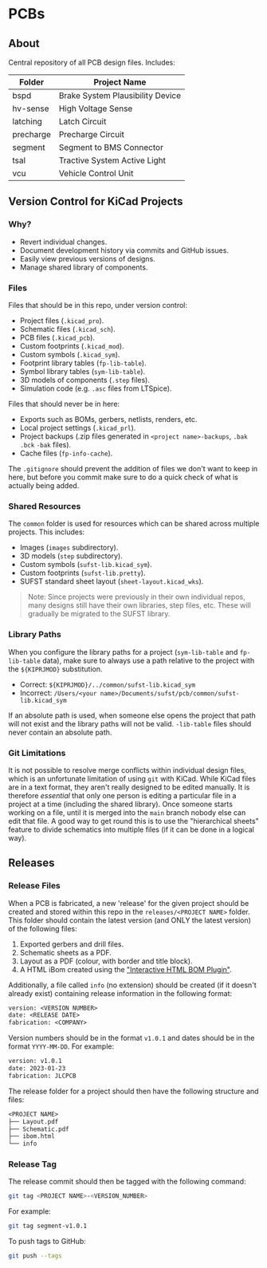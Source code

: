 # PCBs

## About
Central repository of all PCB design files. Includes:

| Folder    | Project Name                     |
|-----------|----------------------------------|
| bspd      | Brake System Plausibility Device |
| hv-sense  | High Voltage Sense               |
| latching  | Latch Circuit                    |
| precharge | Precharge Circuit                |
| segment   | Segment to BMS Connector         |
| tsal      | Tractive System Active Light     |
| vcu       | Vehicle Control Unit             |

## Version Control for KiCad Projects

### Why?
- Revert individual changes.
- Document development history via commits and GitHub issues.
- Easily view previous versions of designs.
- Manage shared library of components.

### Files

Files that should be in this repo, under version control:
- Project files (`.kicad_pro`).
- Schematic files (`.kicad_sch`).
- PCB files (`.kicad_pcb`).
- Custom footprints (`.kicad_mod`).
- Custom symbols (`.kicad_sym`).
- Footprint library tables (`fp-lib-table`).
- Symbol library tables (`sym-lib-table`).
- 3D models of components (`.step` files).
- Simulation code (e.g. `.asc` files from LTSpice).

Files that should never be in here:
- Exports such as BOMs, gerbers, netlists, renders, etc.
- Local project settings (`.kicad_prl`).
- Project backups (.zip files generated in `<project name>-backups`, `.bak` `.bck` `-bak` files).
- Cache files (`fp-info-cache`).

The `.gitignore` should prevent the addition of files we don't want to keep in here, but before you commit make sure to do a quick check of what is actually being added.

### Shared Resources

The `common` folder is used for resources which can be shared across multiple projects. This includes:

- Images (`images` subdirectory).
- 3D models (`step` subdirectory).
- Custom symbols (`sufst-lib.kicad_sym`).
- Custom footprints (`sufst-lib.pretty`).
- SUFST standard sheet layout (`sheet-layout.kicad_wks`).

> Note: Since projects were previously in their own individual repos, many designs still have their own libraries, step files, etc. These will gradually be migrated to the SUFST library.

### Library Paths
When you configure the library paths for a project (`sym-lib-table` and `fp-lib-table` data), make sure to always use a path relative to the project with the `${KIPRJMOD}` substitution.

- Correct: `${KIPRJMOD}/../common/sufst-lib.kicad_sym`
- Incorrect: `/Users/<your name>/Documents/sufst/pcb/common/sufst-lib.kicad_sym`

If an absolute path is used, when someone else opens the project that path will not exist and the library paths will not be valid. `-lib-table` files should never contain an absolute path.

### Git Limitations
It is not possible to resolve merge conflicts within individual design files, which is an unfortunate limitation of using `git` with KiCad. While KiCad files are in a text format, they aren't really designed to be edited manually. It is therefore *essential* that only one person is editing a particular file in a project at a time (including the shared library). Once someone starts working on a file, until it is merged into the `main` branch nobody else can edit that file. A good way to get round this is to use the "hierarchical sheets" feature to divide schematics into multiple files (if it can be done in a logical way).

## Releases

### Release Files
When a PCB is fabricated, a new 'release' for the given project should be 
created and stored within this repo in the `releases/<PROJECT NAME>` folder. 
This folder should contain the latest version (and ONLY the latest version) of
the following files:

1. Exported gerbers and drill files.
2. Schematic sheets as a PDF.
3. Layout as a PDF (colour, with border and title block).
4. A HTML iBom created using the ["Interactive HTML BOM Plugin"](https://github.com/openscopeproject/InteractiveHtmlBom).

Additionally, a file called `info` (no extension) should be created (if it 
doesn't already exist) containing release information in the following format:

```txt
version: <VERSION NUMBER>
date: <RELEASE DATE>
fabrication: <COMPANY>
```

Version numbers should be in the format `v1.0.1` and dates should be in the
format `YYYY-MM-DD`. For example:

```txt
version: v1.0.1
date: 2023-01-23
fabrication: JLCPCB
```

The release folder for a project should then have the following structure and 
files:

```txt
<PROJECT NAME>
├── Layout.pdf
├── Schematic.pdf
├── ibom.html
└── info
```

### Release Tag

The release commit should then be tagged with the following command:

```sh
git tag <PROJECT NAME>-<VERSION_NUMBER>
```

For example:

```sh
git tag segment-v1.0.1
```

To push tags to GitHub:

```sh
git push --tags
```